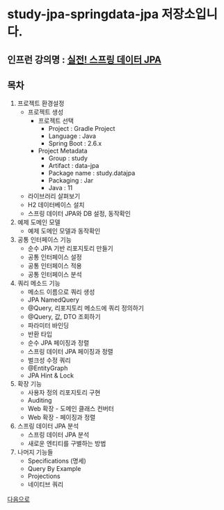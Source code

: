 # study-jpa-springdata-jpa 저장소입니다.

## 인프런 강의명 : [실전! 스프링 데이터 JPA](https://www.inflearn.com/course/%EC%8A%A4%ED%94%84%EB%A7%81-%EB%8D%B0%EC%9D%B4%ED%84%B0-JPA-%EC%8B%A4%EC%A0%84)

## 목차
1. 프로젝트 환경설정
    - 프로젝트 생성
        - 프로젝트 선택
            - Project : Gradle Project
            - Language : Java
            - Spring Boot : 2.6.x
        - Project Metadata
            - Group : study
            - Artifact : data-jpa
            - Package name : study.datajpa
            - Packaging : Jar
            - Java : 11 
    - 라이브러리 살펴보기
    - H2 데이터베이스 설치
    - 스프링 데이터 JPA와 DB 설정, 동작확인
2. 예제 도메인 모델
    - 예제 도메인 모델과 동작확인
3. 공통 인터페이스 기능
    - 순수 JPA 기반 리포지토리 만들기
    - 공통 인터페이스 설정
    - 공통 인터페이스 적용
    - 공통 인터페이스 분석
4. 쿼리 메소드 기능
    - 메소드 이름으로 쿼리 생성
    - JPA NamedQuery
    - @Query, 리포지토리 메소드에 쿼리 정의하기
    - @Query, 값, DTO 조회하기
    - 파라미터 바인딩
    - 반환 타입
    - 순수 JPA 페이징과 정렬
    - 스프링 데이터 JPA 페이징과 정렬
    - 벌크성 수정 쿼리
    - @EntityGraph
    - JPA Hint & Lock
5. 확장 기능
    - 사용자 정의 리포지토리 구현
    - Auditing
    - Web 확장 - 도메인 클래스 컨버터
    - Web 확장 - 페이징과 정렬
6. 스프링 데이터 JPA 분석
    - 스프링 데이터 JPA 분석
    - 새로운 엔티티를 구별하는 방법
7. 나머지 기능들
    - Specifications (명세)
    - Query By Example
    - Projections
    - 네이티브 쿼리

[다음으로](https://github.com/heechul90/study-jpa-querydsl)
